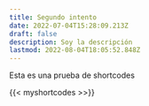 ```yaml
---
title: Segundo intento
date: 2022-07-04T15:28:09.213Z
draft: false
description: Soy la descripción
lastmod: 2022-08-04T18:05:52.848Z
---
```


Esta es una prueba de shortcodes

{{< myshortcodes >>}}